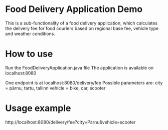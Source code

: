 # Food Delivery Application Demo
This is a sub-functionality of a food delivery application, which calculates the delivery fee for food couriers based on regional base fee, vehicle type and weather conditions.

# How to use
Run the FoodDeliveryApplication.java file
The application is available on localhost:8080

One endpoint is at localhost:8080/delivery/fee
Possible parameters are:
city = pärnu, tartu, tallinn
vehicle = bike, car, scooter

# Usage example
http://localhost:8080/delivery/fee?city=Pärnu&vehicle=scooter
